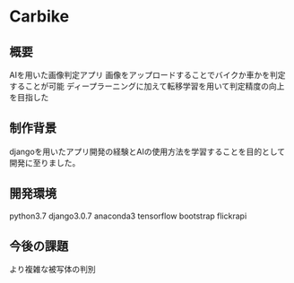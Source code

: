 # Carbike
## 概要
AIを用いた画像判定アプリ 
画像をアップロードすることでバイクか車かを判定することが可能 
ディープラーニングに加えて転移学習を用いて判定精度の向上を目指した 

## 制作背景
djangoを用いたアプリ開発の経験とAIの使用方法を学習することを目的として開発に至りました。

## 開発環境
python3.7
django3.0.7
anaconda3
tensorflow
bootstrap
flickrapi
## 今後の課題
より複雑な被写体の判別
